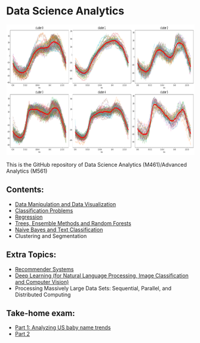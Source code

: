 # Data Science Analytics

<img src="logo.png" height="350" width = "1000">

This is the GitHub repository of Data Science Analytics (M461)/Advanced Analytics (M561)

## Contents:

- [Data Manipulation and Data Visualization](https://github.com/um-perez-alvaro/Data-Science-Practice/tree/master/Jupyter%20Notebooks/Pandas)
- [Classification Problems](https://github.com/um-perez-alvaro/Data-Science-Practice/tree/master/Jupyter%20Notebooks/Classification)
- [Regression](https://github.com/um-perez-alvaro/Data-Science-Practice/tree/master/Jupyter%20Notebooks/Regression)
- [Trees, Ensemble Methods and Random Forests](https://github.com/um-perez-alvaro/Data-Science-Practice/tree/master/Jupyter%20Notebooks/Random%20Forests)
- [Naive Bayes and Text Classification](https://github.com/um-perez-alvaro/Data-Science-Practice/blob/master/Jupyter%20Notebooks/Text%20Classification/README.md)
- Clustering and Segmentation

## Extra Topics:

- [Recommender Systems]()
- [Deep Learning (for Natural Language Processing, Image Classification and Computer Vision)]()
- Processing Massively Large Data Sets: Sequential, Parallel, and Distributed Computing

## Take-home exam:

- [Part 1: Analyzing US baby name trends](https://nbviewer.jupyter.org/github/um-perez-alvaro/Data-Science-Practice/blob/master/Final%20Exam/Part%20I.ipynb)
- [Part 2]()

